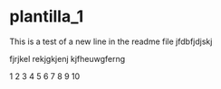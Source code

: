 # plantilla_1

This is a test of a new line in the readme file
jfdbfjdjskj


fjrjkel
rekjgkjenj
kjfheuwgferng

1
2
3
4
5
6
7
8
9
10